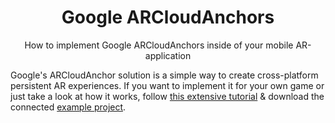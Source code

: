 <p align="center">
    <h1 align="center">Google ARCloudAnchors</h1>
    <p align="center">How to implement Google ARCloudAnchors inside of your mobile AR-application</p>
</p>

Google's ARCloudAnchor solution is a simple way to create cross-platform persistent AR experiences. If you want to implement it for your own game or just take a look at how it works, follow [this extensive tutorial](https://www.youtube.com/watch?v=EuKW9RjORdk) & download the connected [example project](https://github.com/dilmerv/ARCloudAnchors).


